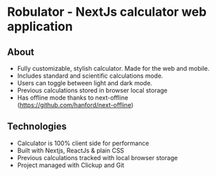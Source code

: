 # Robulator - NextJs calculator web application

## About

- Fully customizable, stylish calculator. Made for the web and mobile.
- Includes standard and scientific calculations mode.
- Users can toggle between light and dark mode.
- Previous calculations stored in browser local storage
- Has offline mode thanks to next-offline (https://github.com/hanford/next-offline)

## Technologies

- Calculator is 100% client side for performance
- Built with Nextjs, ReactJs & plain CSS
- Previous calculations tracked with local browser storage
- Project managed with Clickup and Git



